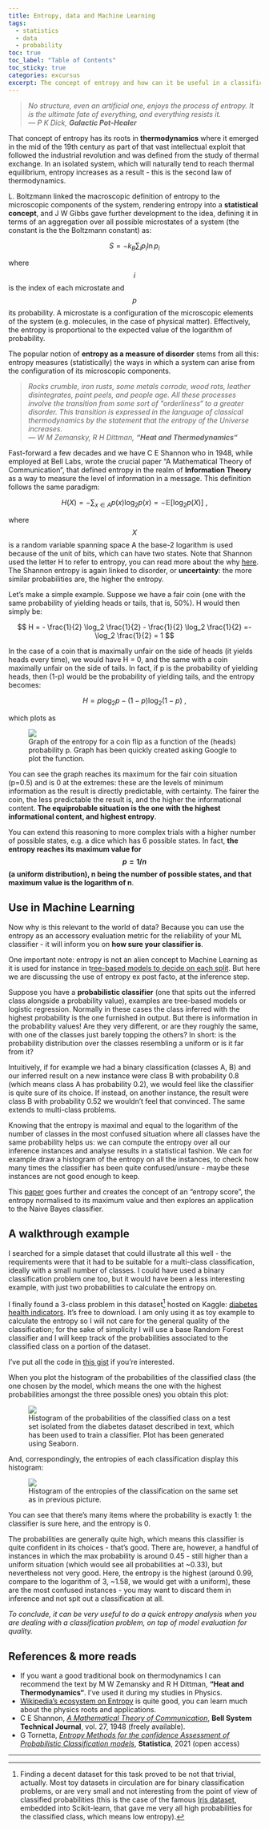 ```yaml
---
title: Entropy, data and Machine Learning
tags:
  - statistics
  - data
  - probability
toc: true
toc_label: "Table of Contents"
toc_sticky: true
categories: excursus
excerpt: The concept of entropy and how can it be useful in a classification problem.
---
```


> *No structure, even an artificial one, enjoys the process of entropy. It is the ultimate fate of everything, and everything resists it.<br>*
> *— P K Dick, **Galactic Pot-Healer***

That concept of entropy has its roots in **thermodynamics** where it emerged in the mid of the 19th century as part of that vast intellectual exploit that followed the industrial revolution and was defined from the study of thermal exchange. In an isolated system, which will naturally tend to reach thermal equilibrium, entropy increases as a result - this is the second law of thermodynamics.

L. Boltzmann linked the macroscopic definition of entropy to the microscopic components of the system, rendering entropy into a **statistical concept**, and J W Gibbs gave further development to the idea, defining it in terms of an aggregation over all possible microstates of a system (the constant is the the Boltzmann constant) as:

$$
S = - k_B \sum_i p_i \ln p_i
$$

where $$i$$ is the index of each microstate and $$p$$ its probability. A microstate is a configuration of the microscopic elements of the system (e.g. molecules, in the case of physical matter). Effectively, the entropy is proportional to the expected value of the logarithm of probability.

The popular notion of **entropy as a measure of disorder** stems from all this: entropy measures (statistically) the ways in which a system can arise from the configuration of its microscopic components.

> *Rocks crumble, iron rusts, some metals corrode, wood rots, leather disintegrates, paint peels, and people age. All these processes involve the transition from some sort of “orderliness“ to a greater disorder. This transition is expressed in the language of classical thermodynamics by the statement that the entropy of the Universe increases.<br>*
> *— W M Zemansky, R H Dittman, **“Heat and Thermodynamics“***

Fast-forward a few decades and we have C E Shannon who in 1948, while employed at Bell Labs, wrote the crucial paper “A Mathematical Theory of Communication“, that defined entropy in the realm of **Information Theory** as a way to measure the level of information in a message. This definition follows the same paradigm:

$$
H(X) = - \sum_{x \in A} p(x) \log_2 p(x) = - \mathbb E[\log_2 p(X)] \ ,
$$

where $$X$$ is a random variable spanning space A the base-2 logarithm is used because of the unit of bits, which can have two states. Note that Shannon used the letter H to refer to entropy, you can read more about the why [here](https://math.stackexchange.com/questions/84719/why-is-h-used-for-entropy). The Shannon entropy is again linked to disorder, or **uncertainty**: the more similar probabilities are, the higher the entropy.

Let’s make a simple example. Suppose we have a fair coin (one with the same probability of yielding heads or tails, that is, 50%). H would then simply be:

$$
H = - \frac{1}{2} \log_2 \frac{1}{2} - \frac{1}{2} \log_2 \frac{1}{2} =-  \log_2 \frac{1}{2} = 1
$$

In the case of a coin that is maximally unfair on the side of heads (it yields heads every time), we would have H = 0, and the same with a coin maximally unfair on the side of tails. In fact, if p is the probability of yielding heads, then (1-p) would be the probability of yielding tails, and the entropy becomes:

$$
H = p \log_2p - (1-p) \log_2(1-p) \ ,
$$

which plots as

<figure class="responsive">
  <img src="{{ site.url }}{{site.posts_images_path}}entropy.jpg">
  <figcaption>Graph of the entropy for a coin flip as a function of the (heads) probability p. Graph has been quickly created asking Google to plot the function.</figcaption>
</figure>

You can see the graph reaches its maximum for the fair coin situation (p=0.5) and is 0 at the extremes: these are the levels of minimum information as the result is directly predictable, with certainty. The fairer the coin, the less predictable the result is, and the higher the informational content. **The equiprobable situation is the one with the highest informational content, and highest entropy**. 

You can extend this reasoning to more complex trials with a higher number of possible states, e.g. a dice which has 6 possible states. In fact, **the entropy reaches its maximum value for $$p=1/n$$ (a uniform distribution), n being the number of possible states, and that maximum value is the logarithm of n**.

## Use in Machine Learning

Now why is this relevant to the world of data? Because you can use the entropy as an accessory evaluation metric for the reliability of your ML classifier - it will inform you on **how sure your classifier is**.

One important note: entropy is not an alien concept to Machine Learning as it is used for instance in t[ree-based models to decide on each split](https://scikit-learn.org/stable/modules/tree.html#tree-mathematical-formulation). But here we are discussing the use of entropy ex post facto, at the inference step.

Suppose you have a **probabilistic classifier** (one that spits out the inferred class alongside a probability value), examples are tree-based models or logistic regression. Normally in these cases the class inferred with the highest probability is the one furnished in output. But there is information in the probability values! Are they very different, or are they roughly the same, with one of the classes just barely topping the others? In short: is the probability distribution over the classes resembling a uniform or is it far from it?

Intuitively, if for example we had a binary classification (classes A, B) and our inferred result on a new instance were class B with probability 0.8 (which means class A has probability 0.2), we would feel like the classifier is quite sure of its choice. If instead, on another instance, the result were class B with probability 0.52 we wouldn’t feel that convinced. The same extends to multi-class problems.

Knowing that the entropy is maximal and equal to the logarithm of the number of classes in the most confused situation where all classes have the same probability helps us: we can compute the entropy over all our inference instances and analyse results in a statistical fashion. We can for example draw a histogram of the entropy on all the instances, to check how many times the classifier has been quite confused/unsure - maybe these instances are not good enough to keep.

This [paper](https://rivista-statistica.unibo.it/article/view/11479/13978) goes further and creates the concept of an “entropy score”, the entropy normalised to its maximum value and then explores an application to the Naive Bayes classifier.

## A walkthrough example 

I searched for a simple dataset that could illustrate all this well - the requirements were that it had to be suitable for a multi-class classification, ideally with a small number of classes. I could have used a binary classification problem one too, but it would have been a less interesting example, with just two probabilities to calculate the entropy on.

I finally found a 3-class problem in this dataset[^1] hosted on Kaggle: [diabetes health indicators](https://www.kaggle.com/datasets/alexteboul/diabetes-health-indicators-dataset/). It’s free to download. I am only using it as toy example to calculate the entropy so I will not care for the general quality of the classification;  for the sake of simplicity I will use a base Random Forest classifier and I will keep track of the probabilities associated to the classified class on a portion of the dataset.

I’ve put all the code in [this gist](https://gist.github.com/martinapugliese/4405a430ac1271602d949b22f412bb30) if you’re interested. 

When you plot the histogram of the probabilities of the classified class (the one chosen by the model, which means the one with the highest probabilities amongst the three possible ones) you obtain this plot:

<figure class="responsive">
  <img src="{{ site.url }}{{site.posts_images_path}}entropy-probs.jpg">
  <figcaption>Histogram of the probabilities of the classified class on a test set isolated from the diabetes dataset described in text, which has been used to train a classifier. Plot has been generated using Seaborn.</figcaption>
</figure>

And, correspondingly, the entropies of each classification display this histogram:

<figure class="responsive">
  <img src="{{ site.url }}{{site.posts_images_path}}entropy-entropies.jpg">
  <figcaption>Histogram of the entropies of the classification on the same set as in previous picture.</figcaption>
</figure>

You can see that there’s many items where the probability is exactly 1: the classifier is sure here, and the entropy is 0. 

The probabilities are generally quite high, which means this classifier is quite confident in its choices - that’s good. There are, however, a handful of instances in which the max probability is around 0.45 - still higher than a uniform situation (which would see all probabilities at ~0.33), but nevertheless not very good. Here, the entropy is the highest (around 0.99, compare to the logarithm of 3, ~1.58, we would get with a uniform), these are the most confused instances - you may want to discard them in inference and not spit out a classification at all.

*To conclude, it can be very useful to do a quick entropy analysis when you are dealing with a classification problem, on top of model evaluation for quality.*

## References & more reads

* If you want a good traditional book on thermodynamics I can recommend the text by M W Zemansky and R H Dittman, **“Heat and Thermodynamics“**. I’ve used it during my studies in Physics.
* [Wikipedia’s ecosystem on Entropy](https://en.wikipedia.org/wiki/Entrop) is quite good, you can learn much about the physics roots and applications.
* C E Shannon, [*A Mathematical Theory of Communication*](https://people.math.harvard.edu/~ctm/home/text/others/shannon/entropy/entropy.pdf), **Bell System Technical Journal**, vol. 27, 1948 (freely available).
* G Tornetta, [*Entropy Methods for the confidence Assessment of Probabilistic Classification models*](https://rivista-statistica.unibo.it/article/view/11479/13978), **Statistica**, 2021 (open access)

---

[^1]: Finding a decent dataset for this task proved to be not that trivial, actually. Most toy  datasets in circulation are for binary classification problems, or are very small and not interesting from the point of view of classified probabilities (this is the case of the famous [Iris dataset](https://scikit-learn.org/stable/auto_examples/datasets/plot_iris_dataset.html), embedded into Scikit-learn, that gave me very all high probabilities for the classified class, which means low entropy).
